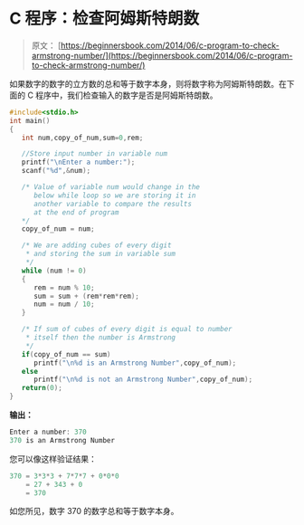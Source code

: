 # C 程序：检查阿姆斯特朗数

> 原文： [https://beginnersbook.com/2014/06/c-program-to-check-armstrong-number/](https://beginnersbook.com/2014/06/c-program-to-check-armstrong-number/)

如果数字的数字的立方数的总和等于数字本身，则将数字称为阿姆斯特朗数。在下面的 C 程序中，我们检查输入的数字是否是阿姆斯特朗数。

```c
#include<stdio.h>
int main()
{
   int num,copy_of_num,sum=0,rem;

   //Store input number in variable num
   printf("\nEnter a number:");
   scanf("%d",&num);

   /* Value of variable num would change in the
      below while loop so we are storing it in 
      another variable to compare the results 
      at the end of program
   */
   copy_of_num = num;

   /* We are adding cubes of every digit
    * and storing the sum in variable sum
    */ 
   while (num != 0)
   {
      rem = num % 10;
      sum = sum + (rem*rem*rem);
      num = num / 10;
   }

   /* If sum of cubes of every digit is equal to number
    * itself then the number is Armstrong
    */
   if(copy_of_num == sum)
      printf("\n%d is an Armstrong Number",copy_of_num);
   else
      printf("\n%d is not an Armstrong Number",copy_of_num);
   return(0);
}
```

**输出：**

```c
Enter a number: 370
370 is an Armstrong Number
```

您可以像这样验证结果：

```c
370 = 3*3*3 + 7*7*7 + 0*0*0
    = 27 + 343 + 0
    = 370
```

如您所见，数字 370 的数字总和等于数字本身。